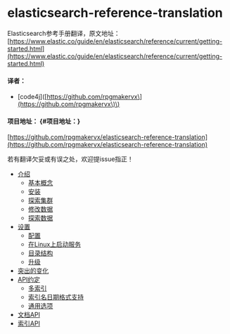 # elasticsearch-reference-translation

Elasticsearch参考手册翻译，原文地址：[https://www.elastic.co/guide/en/elasticsearch/reference/current/getting-started.html](https://www.elastic.co/guide/en/elasticsearch/reference/current/getting-started.html)

#### 译者：

* \[code4j\]\([https://github.com/rpgmakervx\](https://github.com/rpgmakervx\)\)

#### 项目地址： {#项目地址：}

[https://github.com/rpgmakervx/elasticsearch-reference-translation](https://github.com/rpgmakervx/elasticsearch-reference-translation)

若有翻译欠妥或有误之处，欢迎提issue指正！

* [介绍](jie-shao.md)
  * [基本概念](ji-ben-gai-nian.md)
  * [安装](an-zhuang.md)
  * [探索集群](tan-suo-ji-qun.md)
  * [修改数据](xiu-gai-shu-ju.md)
  * [探索数据](tan-suo-shu-ju.md)
* [设置](she-zhi.md)
  * [配置](pei-zhi.md) 
  * [在Linux上启动服务](zai-linux-shang-yun-xing.md)
  * [目录结构](mu-lu-jie-gou.md)
  * [升级](sheng-ji.md)
* [突出的变化](tu-chu-de-bian-hua.md)
* [API约定](api-yue-ding.md)
  * [多索引](duo-suo-yin.md) 
  * [索引名日期格式支持](suo-yin-ming-ri-qi-ge-shi-zhi-chi.md)
  * [通用选项](tong-yong-xuan-xiang.md)
* [文档API](wen-dang-api.md)
* [索引API](suo-yin-api.md)




